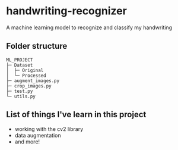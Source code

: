 # handwriting-recognizer
A machine learning model to recognize and classify my handwriting

## Folder structure
```text
ML_PROJECT
├─ Dataset
│  ├─ Original
│  └─ Processed
├─ augment_images.py
├─ crop_images.py
├─ test.py
└─ utils.py
```


## List of things I've learn in this project
- working with the cv2 library
- data augmentation
- and more!
